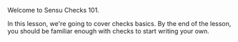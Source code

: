 Welcome to Sensu Checks 101.

In this lesson, we're going to cover checks basics. By the end of the lesson, you should be familiar enough with checks to start writing your own.